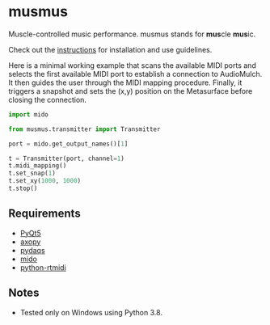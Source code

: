 # musmus
Muscle-controlled music performance. musmus stands for **mus**cle **mus**ic.

Check out the [instructions](instructions.md) for installation and use guidelines.

Here is a minimal working example that scans the available MIDI ports and selects the first available MIDI port to establish a connection to AudioMulch. It then guides the user through the MIDI mapping procedure. Finally, it triggers a snapshot and sets the (x,y) position on the Metasurface before closing the connection.

```python
import mido

from musmus.transmitter import Transmitter

port = mido.get_output_names()[1]

t = Transmitter(port, channel=1)
t.midi_mapping()
t.set_snap(1)
t.set_xy(1000, 1000)
t.stop()
```

## Requirements
* [PyQt5](https://wiki.python.org/moin/PyQt)
* [axopy](https://github.com/intellsensing/axopy)
* [pydaqs](https://github.com/intellsensing/pydaqs)
* [mido](https://github.com/mido/mido)
* [python-rtmidi](https://pypi.org/project/python-rtmidi/)

## Notes
* Tested only on Windows using Python 3.8.
